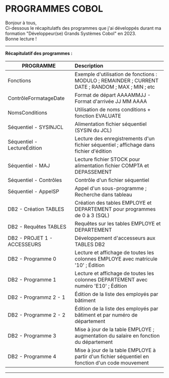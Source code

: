 # PROGRAMMES COBOL


     
Bonjour à tous,  
Ci-dessous le récapitulatfs des programmes que j'ai développés durant ma formation "Développeur(se) Grands Systèmes Cobol" en 2023.  
Bonne lecture !

----------------------------------------------------------------------------------------------------------------------------------------
  
__Récapitulatif des programmes :__

  
| PROGRAMME                     | Description          |
| ----------------------------- | :-------------------|
| Fonctions                     | Exemple d'utilisation de fonctions : MODULO ; REMAINDER ; CURRENT DATE ; RANDOM ; MAX ; MIN ; etc |
| ContrôleFormatageDate         | Format de départ AAAAMMJJ - Format d'arrivée JJ MM AAAA |
| NomsConditions                | Utilisation de noms conditions + fonction EVALUATE |
| Séquentiel - SYSINJCL         | Alimentation fichier séquentiel (SYSIN du JCL) |
| Séquentiel - LectureÉdition   | Lecture des enregistrements d'un fichier séquentiel ; affichage dans fichier d'édition |
| Séquentiel - MAJ              | Lecture fichier STOCK pour alimentation fichier COMPTA et DEPASSEMENT  |
| Séquentiel - Contrôles        | Contrôle d'un fichier séquentiel  |
| Séquentiel - AppelSP          | Appel d'un sous-programme ; Recherche dans tableau  |
| DB2 - Création TABLES         | Création des tables EMPLOYE et DEPARTEMENT pour programmes de 0 à 3 (SQL)  |
| DB2 - Requêtes TABLES         | Requêtes sur les tables EMPLOYE et DEPARTEMENT  |
| DB2 - PROJET 1 - ACCESSEURS   | Développement d'accesseurs aux TABLES DB2  |
| DB2 - Programme 0             | Lecture et affichage de toutes les colonnes EMPLOYE avec matricule '10' ; Édition  |
| DB2 - Programme 1             | Lecture et affichage de toutes les colonnes DEPARTEMENT avec numéro 'E10' ; Édition  |
| DB2 - Programmz 2 - 1         | Édition de la liste des employés par bâtiment  |
| DB2 - Programme 2 - 2         | Édition de la liste des employés par bâtiment et par numéro de département  |
| DB2 - Programme 3             | Mise à jour de la table EMPLOYE ; augmentation du salaire en fonction du département  |
| DB2 - Programme 4             | Mise à jour de la table EMPLOYE à partir d'un fichier séquentiel en fonction d'un code mouvement  |

  
----------------------------------------------------------------------------------------------------------------------------------------

